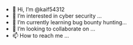 - 👋 Hi, I’m @kaif54312
- 👀 I’m interested in cyber security ...
- 🌱 I’m currently learning bug bounty hunting...
- 💞️ I’m looking to collaborate on ...
- 📫 How to reach me ...

<!---
kaif54312/kaif54312 is a ✨ special ✨ repository because its `README.md` (this file) appears on your GitHub profile.
You can click the Preview link to take a look at your changes.
--->
